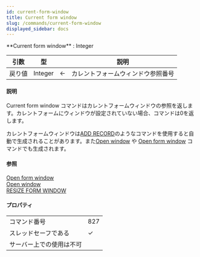 ```yaml
---
id: current-form-window
title: Current form window
slug: /commands/current-form-window
displayed_sidebar: docs
---
```


<!--REF #_command_.Current form window.Syntax-->**Current form window**  : Integer<!-- END REF-->
<!--REF #_command_.Current form window.Params-->
| 引数 | 型 |  | 説明 |
| --- | --- | --- | --- |
| 戻り値 | Integer | &#8592; | カレントフォームウィンドウ参照番号 |

<!-- END REF-->

#### 説明 

<!--REF #_command_.Current form window.Summary-->Current form window コマンドはカレントフォームウィンドウの参照を返します。<!-- END REF-->カレントフォームにウィンドウが設定されていない場合、コマンドは0を返します。

カレントフォームウィンドウは[ADD RECORD](add-record.md "ADD RECORD")のようなコマンドを使用すると自動で生成されることがあります。また[Open window](open-window.md "Open window") や [Open form window](open-form-window.md "Open form window") コマンドでも生成されます。 

#### 参照 

[Open form window](open-form-window.md)  
[Open window](open-window.md)  
[RESIZE FORM WINDOW](resize-form-window.md)  

#### プロパティ
|  |  |
| --- | --- |
| コマンド番号 | 827 |
| スレッドセーフである | &check; |
| サーバー上での使用は不可 ||


